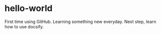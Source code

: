 # hello-world
First time using GitHub. 
Learning something new everyday. 
Next step, learn how to use docsify. 
